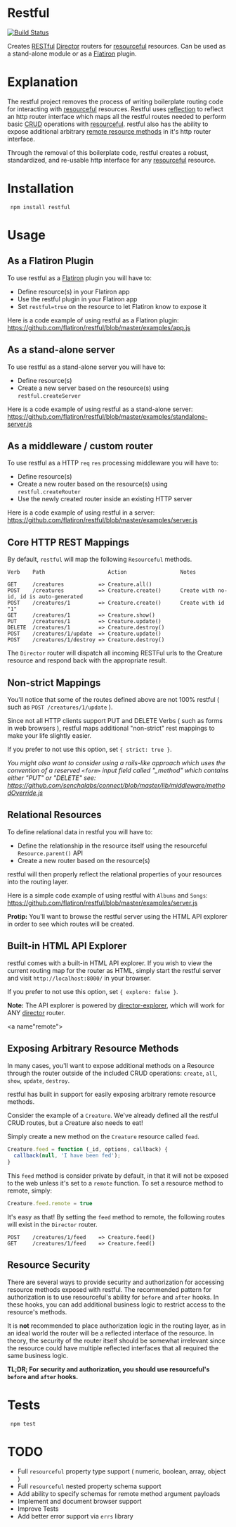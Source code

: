 # Restful

[![Build Status](https://secure.travis-ci.org/flatiron/restful.png)](http://travis-ci.org/flatiron/restful)

Creates [RESTful](http://en.wikipedia.org/wiki/Representational_state_transfer) [Director](http://github.com/flatiron/director) routers for [resourceful](http://github.com/flatiron/resourceful) resources. Can be used as a stand-alone module or as a [Flatiron](http://github.com/flatiron/) plugin.

# Explanation

The restful project removes the process of writing boilerplate routing code for interacting with  [resourceful](http://github.com/flatiron/resourceful) resources. Restful uses <a href="http://en.wikipedia.org/wiki/Reflection_(computer_programming)">reflection</a> to reflect an http router interface which maps all the restful routes needed to perform basic [CRUD](http://en.wikipedia.org/wiki/Create,_read,_update_and_delete) operations with [resourceful](http://github.com/flatiron/resourceful). restful also has the ability to expose additional arbitrary <a href="#remote">remote resource methods</a> in it's http router interface. 

Through the removal of this boilerplate code, restful creates a robust, standardized, and re-usable http interface for any [resourceful](http://github.com/flatiron/resourceful) resource.

# Installation

     npm install restful

# Usage

## As a Flatiron Plugin

To use restful as a <a href="http://github.com/flatiron/flatiron">Flatiron</a> plugin you will have to:

 - Define resource(s) in your Flatiron app
 - Use the restful plugin in your Flatiron app
 - Set `restful=true` on the resource to let Flatiron know to expose it

Here is a code example of using restful as a Flatiron plugin: <a href="https://github.com/flatiron/restful/blob/master/examples/app.js">https://github.com/flatiron/restful/blob/master/examples/app.js</a>

## As a stand-alone server

To use restful as a stand-alone server you will have to:

 - Define resource(s)
 - Create a new server based on the resource(s) using `restful.createServer`

Here is a code example of using restful as a stand-alone server: <a href="https://github.com/flatiron/restful/blob/master/examples/standalone-server.js">https://github.com/flatiron/restful/blob/master/examples/standalone-server.js</a>

## As a middleware / custom router

To use restful as a HTTP `req` `res` processing middleware you will have to:

  - Define resource(s)
  - Create a new router based on the resource(s) using `restful.createRouter`
  - Use the newly created router inside an existing HTTP server

Here is a code example of using restful in a server: <a href="https://github.com/flatiron/restful/blob/master/examples/server.js">https://github.com/flatiron/restful/blob/master/examples/server.js</a>

## Core HTTP REST Mappings

  By default, `restful` will map the following `Resourceful` methods.

    Verb    Path                    Action                 Notes

    GET     /creatures           => Creature.all()
    POST    /creatures           => Creature.create()      Create with no-id, id is auto-generated
    POST    /creatures/1         => Creature.create()      Create with id "1"
    GET     /creatures/1         => Creature.show()
    PUT     /creatures/1         => Creature.update()
    DELETE  /creatures/1         => Creature.destroy()
    POST    /creatures/1/update  => Creature.update()
    POST    /creatures/1/destroy => Creature.destroy()

  The `Director` router will dispatch all incoming RESTFul urls to the Creature resource and respond back with the appropriate result.

## Non-strict Mappings

You'll notice that some of the routes defined above are not 100% restful ( such as `POST /creatures/1/update` ). 

Since not all HTTP clients support PUT and DELETE Verbs ( such as forms in web browsers ), restful maps additional "non-strict" rest mappings to make your life slightly easier.

If you prefer to not use this option, set `{ strict: true }`.

*You might also want to consider using a rails-like approach which uses the convention of a reserved `<form>` input field called "_method" which contains either "PUT" or "DELETE" see: https://github.com/senchalabs/connect/blob/master/lib/middleware/methodOverride.js*

## Relational Resources

To define relational data in restful you will have to:

 - Define the relationship in the resource itself using the resourceful `Resource.parent()` API
 - Create a new router based on the resource(s)

restful will then properly reflect the relational properties of your resources into the routing layer.

Here is a simple code example of using restful with `Albums` and `Songs`: <a href="https://github.com/flatiron/restful/blob/master/examples/server.js">https://github.com/flatiron/restful/blob/master/examples/server.js</a>


**Protip:** You'll want to browse the restful server using the HTML API explorer in order to see which routes will be created.

## Built-in HTML API Explorer

restful comes with a built-in HTML API explorer. If you wish to view the current routing map for the router as HTML, simply start the restful server and visit `http://localhost:8000/` in your browser. 

If you prefer to not use this option, set `{ explore: false }`.

**Note:** The API explorer is powered by <a href="https://github.com/flatiron/director-explorer">director-explorer</a>, which will work for ANY <a href="https://github.com/flatiron/director">director</a> router.


<a name"remote"></a>
## Exposing Arbitrary Resource Methods

In many cases, you'll want to expose additional methods on a Resource through the router outside of the included CRUD operations: `create`, `all`, `show`, `update`, `destroy`.

restful has built in support for easily exposing arbitrary remote resource methods.

Consider the example of a `Creature`. We've already defined all the restful CRUD routes, but a Creature also needs to eat! 

Simply create a new method on the `Creature` resource called `feed`.

```js
Creature.feed = function (_id, options, callback) {
  callback(null, 'I have been fed');
}
```
This `feed` method is consider private by default, in that it will not be exposed to the web unless it's set to a `remote` function. To set a resource method to remote, simply:

```js
Creature.feed.remote = true
```

It's easy as that! By setting the `feed` method to remote, the following routes will exist in the `Director` router.

    POST    /creatures/1/feed    => Creature.feed()
    GET     /creatures/1/feed    => Creature.feed()


## Resource Security

There are several ways to provide security and authorization for accessing resource methods exposed with restful. The recommended pattern for authorization is to use resourceful's ability for `before` and `after` hooks. In these hooks, you can add additional business logic to restrict access to the resource's methods. 

It is **not** recommended to place authorization logic in the routing layer, as in an ideal world the router will be a reflected interface of the resource. In theory, the security of the router itself should be somewhat irrelevant since the resource could have multiple reflected interfaces that all required the same business logic.

**TL;DR; For security and authorization, you should use resourceful's `before` and `after` hooks.**

# Tests

     npm test

# TODO

 - Full `resourceful` property type support ( numeric, boolean, array, object )
 - Full `resourceful` nested property schema support
 - Add ability to specify schemas for remote method argument payloads
 - Implement and document browser support
 - Improve Tests
 - Add better error support via `errs` library
